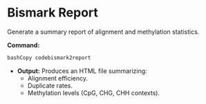 # Bismark Report

Generate a summary report of alignment and methylation statistics.

**Command:**

```bash
bashCopy codebismark2report
```

* **Output:** Produces an HTML file summarizing:
  * Alignment efficiency.
  * Duplicate rates.
  * Methylation levels (CpG, CHG, CHH contexts).
